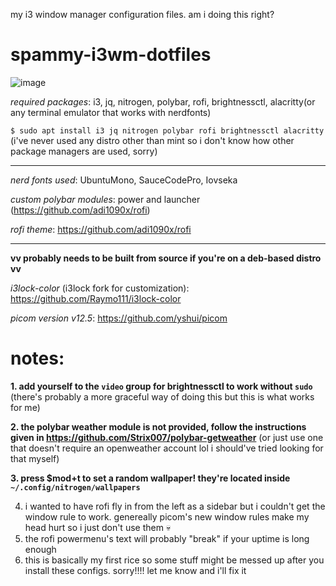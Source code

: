 my i3 window manager configuration files. am i doing this right?

# spammy-i3wm-dotfiles
![image](https://github.com/user-attachments/assets/67cd62b7-6ed7-4018-bf95-dffde9b42bac)

*required packages*: i3, jq, nitrogen, polybar, rofi, brightnessctl, alacritty(or any terminal emulator that works with nerdfonts)

`$ sudo apt install i3 jq nitrogen polybar rofi brightnessctl alacritty`  (i've never used any distro other than mint so i don't know how other package managers are used, sorry)

-----

*nerd fonts used*: UbuntuMono, SauceCodePro, Iovseka

*custom polybar modules*: power and launcher (https://github.com/adi1090x/rofi)

*rofi theme*: https://github.com/adi1090x/rofi

-----

**vv probably needs to be built from source if you're on a deb-based distro vv**

*i3lock-color* (i3lock fork for customization): https://github.com/Raymo111/i3lock-color

*picom version v12.5*: https://github.com/yshui/picom


# notes:

 **1. add yourself to the `video` group for brightnessctl to work without `sudo`** (there's probably a more graceful way of doing this but this is what works for me)
 
 **2. the polybar weather module is not provided, follow the instructions given in https://github.com/Strix007/polybar-getweather** (or just use one that doesn't require an openweather account lol i should've tried looking for that myself)
 
 **3. press $mod+t to set a random wallpaper! they're located inside `~/.config/nitrogen/wallpapers`**

4. i wanted to have rofi fly in from the left as a sidebar but i couldn't get the window rule to work. genereally picom's new window rules make my head hurt so i just don't use them 💀
5. the rofi powermenu's text will probably "break" if your uptime is long enough
6. this is basically my first rice so some stuff might be messed up after you install these configs. sorry!!!! let me know and i'll fix it
